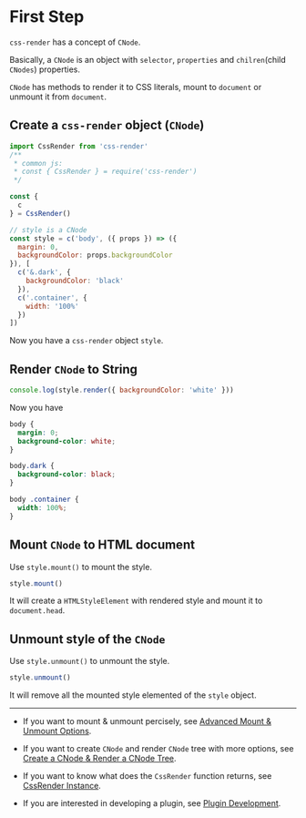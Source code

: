 # First Step
`css-render` has a concept of `CNode`.

Basically, a `CNode` is an object with `selector`, `properties` and `chilren`(child `CNodes`) properties.

`CNode` has methods to render it to CSS literals, mount to `document` or unmount it from `document`.

## Create a `css-render` object (`CNode`)
```js
import CssRender from 'css-render'
/**
 * common js:
 * const { CssRender } = require('css-render')
 */

const {
  c
} = CssRender()

// style is a CNode
const style = c('body', ({ props }) => ({
  margin: 0,
  backgroundColor: props.backgroundColor
}), [
  c('&.dark', {
    backgroundColor: 'black'
  }),
  c('.container', {
    width: '100%'
  })
])
```
Now you have a `css-render` object `style`.
## Render `CNode` to String
```js
console.log(style.render({ backgroundColor: 'white' }))
```
Now you have
```css
body {
  margin: 0;
  background-color: white;
}

body.dark {
  background-color: black;
}

body .container {
  width: 100%;
}
```
## Mount `CNode` to HTML document
Use `style.mount()` to mount the style.
```js
style.mount()
```
It will create a `HTMLStyleElement` with rendered style and mount it to `document.head`.
## Unmount style of the `CNode`
Use `style.unmount()` to unmount the style.
```js
style.unmount()
```
It will remove all the mounted style elemented of the `style` object.

---

- If you want to mount & unmount percisely, see [Advanced Mount & Unmount Options](mount.md).

- If you want to create `CNode` and render `CNode` tree with more options, see [Create a CNode & Render a CNode Tree](cnode-and-render.md).

- If you want to know what does the `CssRender` function returns, see [CssRender Instance](css-render-instance.md).

- If you are interested in developing a plugin, see [Plugin Development](plugin-development.md).
